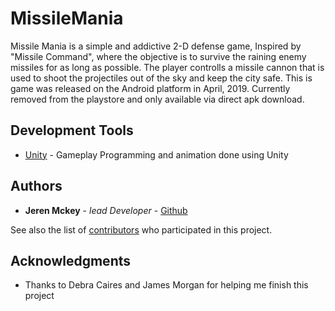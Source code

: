 # MissileMania
Missile Mania is a simple and addictive 2-D defense game, Inspired by "Missile Command", where the objective is to survive the raining enemy missiles for as long as possible. The player controlls a missile cannon that is used to shoot the projectiles out of the sky and keep the city safe. This is game was released on the Android platform in April, 2019. Currently removed from the playstore and only available via direct apk download.

## Development Tools

* [Unity](https://unity3d.com/) - Gameplay Programming and animation done using Unity

## Authors

* **Jeren Mckey** - *lead Developer* - [Github](https://github.com/Jeren-Mckey)

See also the list of [contributors](https://github.com/your/project/contributors) who participated in this project.

## Acknowledgments

* Thanks to Debra Caires and James Morgan for helping me finish this project
